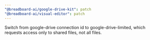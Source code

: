 ```yaml
---
"@breadboard-ai/google-drive-kit": patch
"@breadboard-ai/visual-editor": patch
---
```


Switch from google-drive connection id to google-drive-limited, which requests access only to shared files, not all files.

